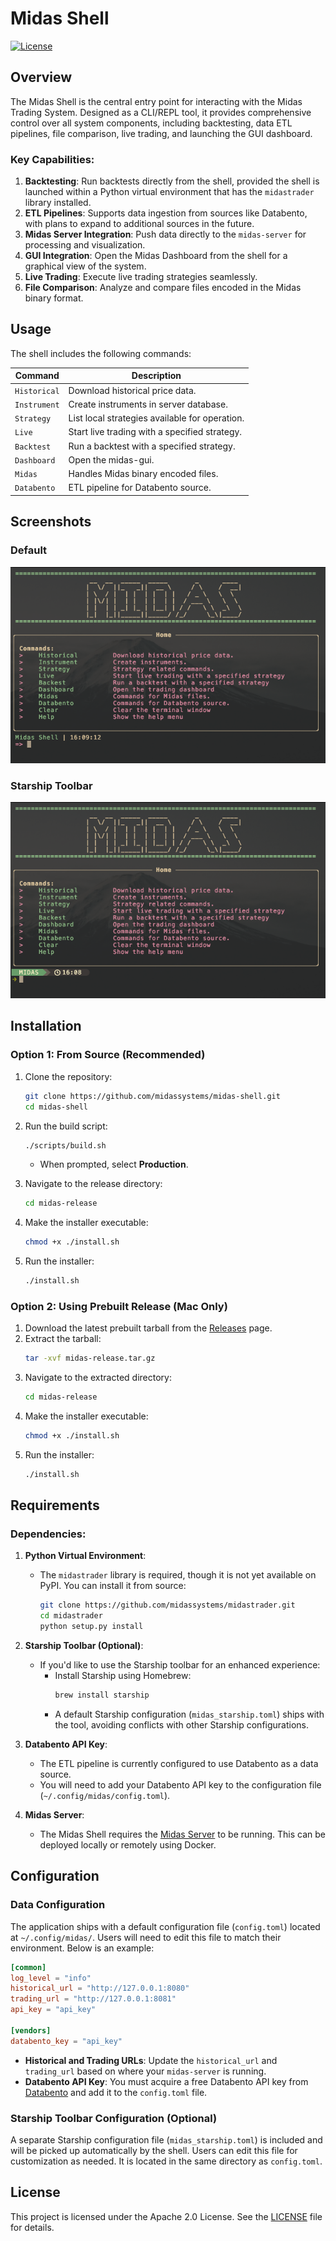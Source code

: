 # Midas Shell

[![License](https://img.shields.io/badge/license-Apache%202.0-blue.svg)](LICENSE)

## Overview

The Midas Shell is the central entry point for interacting with the Midas Trading System. Designed as a CLI/REPL tool, it provides comprehensive control over all system components, including backtesting, data ETL pipelines, file comparison, live trading, and launching the GUI dashboard.

### Key Capabilities:

1. **Backtesting**: Run backtests directly from the shell, provided the shell is launched within a Python virtual environment that has the `midastrader` library installed.
2. **ETL Pipelines**: Supports data ingestion from sources like Databento, with plans to expand to additional sources in the future.
3. **Midas Server Integration**: Push data directly to the `midas-server` for processing and visualization.
4. **GUI Integration**: Open the Midas Dashboard from the shell for a graphical view of the system.
5. **Live Trading**: Execute live trading strategies seamlessly.
6. **File Comparison**: Analyze and compare files encoded in the Midas binary format.

## Usage

The shell includes the following commands:

| **Command**  | **Description**                                |
| ------------ | ---------------------------------------------- |
| `Historical` | Download historical price data.                |
| `Instrument` | Create instruments in server database.         |
| `Strategy`   | List local strategies available for operation. |
| `Live`       | Start live trading with a specified strategy.  |
| `Backtest`   | Run a backtest with a specified strategy.      |
| `Dashboard`  | Open the midas-gui.                            |
| `Midas`      | Handles Midas binary encoded files.            |
| `Databento`  | ETL pipeline for Databento source.             |

## Screenshots

### Default

![Midas Shell Default](assets/default.png)

### Starship Toolbar

![Midas Shell Starship](assets/starship.png)

## Installation

### Option 1: From Source (Recommended)

1. Clone the repository:

   ```bash
   git clone https://github.com/midassystems/midas-shell.git
   cd midas-shell
   ```

2. Run the build script:

   ```bash
   ./scripts/build.sh
   ```

   - When prompted, select **Production**.

3. Navigate to the release directory:

   ```bash
   cd midas-release
   ```

4. Make the installer executable:

   ```bash
   chmod +x ./install.sh
   ```

5. Run the installer:
   ```bash
   ./install.sh
   ```

### Option 2: Using Prebuilt Release (Mac Only)

1. Download the latest prebuilt tarball from the [Releases](https://github.com/midassystems/midas-shell/releases) page.
2. Extract the tarball:
   ```bash
   tar -xvf midas-release.tar.gz
   ```
3. Navigate to the extracted directory:
   ```bash
   cd midas-release
   ```
4. Make the installer executable:
   ```bash
   chmod +x ./install.sh
   ```
5. Run the installer:
   ```bash
   ./install.sh
   ```

## Requirements

### Dependencies:

1. **Python Virtual Environment**:

   - The `midastrader` library is required, though it is not yet available on PyPI. You can install it from source:
     ```bash
     git clone https://github.com/midassystems/midastrader.git
     cd midastrader
     python setup.py install
     ```

2. **Starship Toolbar (Optional)**:

   - If you'd like to use the Starship toolbar for an enhanced experience:
     - Install Starship using Homebrew:
       ```bash
       brew install starship
       ```
     - A default Starship configuration (`midas_starship.toml`) ships with the tool, avoiding conflicts with other Starship configurations.

3. **Databento API Key**:

   - The ETL pipeline is currently configured to use Databento as a data source.
   - You will need to add your Databento API key to the configuration file (`~/.config/midas/config.toml`).

4. **Midas Server**:
   - The Midas Shell requires the [Midas Server](https://github.com/midassystems/midas-server) to be running. This can be deployed locally or remotely using Docker.

## Configuration

### Data Configuration

The application ships with a default configuration file (`config.toml`) located at `~/.config/midas/`. Users will need to edit this file to match their environment. Below is an example:

```toml
[common]
log_level = "info"
historical_url = "http://127.0.0.1:8080"
trading_url = "http://127.0.0.1:8081"
api_key = "api_key"

[vendors]
databento_key = "api_key"
```

- **Historical and Trading URLs**: Update the `historical_url` and `trading_url` based on where your `midas-server` is running.
- **Databento API Key**: You must acquire a free Databento API key from [Databento](https://databento.com) and add it to the `config.toml` file.

### Starship Toolbar Configuration (Optional)

A separate Starship configuration file (`midas_starship.toml`) is included and will be picked up automatically by the shell. Users can edit this file for customization as needed. It is located in the same directory as `config.toml`.

## License

This project is licensed under the Apache 2.0 License. See the [LICENSE](LICENSE) file for details.
